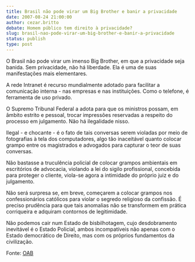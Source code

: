 ```yaml
---
title: Brasil não pode virar um Big Brother e banir a privacidade
date: 2007-08-24 21:00:00
author: cezar.britto
debate: Homem público tem direito à privacidade?
slug: brasil-nao-pode-virar-um-big-brother-e-banir-a-privacidade
status: publish 
type: post
---
```


  
O Brasil não pode virar um imenso Big Brother, em que a privacidade seja banida. Sem privacidade, não há liberdade. Ela é uma de suas manifestações mais elementares.   
  
A rede Intranet é recurso mundialmente adotado para facilitar a comunicação interna - nas empresas e nas instituições. Como o telefone, é ferramenta de uso privado.   
  
O Supremo Tribunal Federal a adota para que os ministros possam, em âmbito estrito e pessoal, trocar impressões reservadas a respeito do processo em julgamento. Não há ilegalidade nisso.  
  
Ilegal - e chocante - é o fato de tais conversas serem violadas por meio de fotografias à tela dos computadores, algo tão inaceitável quanto colocar grampo entre os magistrados e advogados para capturar o teor de suas conversas.   
  
Não bastasse a truculência policial de colocar grampos ambientais em escritórios de advocacia, violando a lei do sigilo profissional, concebida para proteger o cliente, viola-se agora a intimidade do próprio juiz e do julgamento.  
  
Não será surpresa se, em breve, começarem a colocar grampos nos confessionários católicos para violar o segredo religioso da confissão. É preciso prudência para que tais anomalias não se transformem em prática corriqueira e adquiram contornos de legitimidade.  
  
Não podemos cair num Estado de bisbilhotagem, cujo desdobramento inevitável é o Estado Policial, ambos incompatíveis não apenas com o Estado democrático de Direito, mas com os próprios fundamentos da civilização.  
  
Fonte: [OAB](http://www.oab.org.br/noticia.asp?id=10879) 
